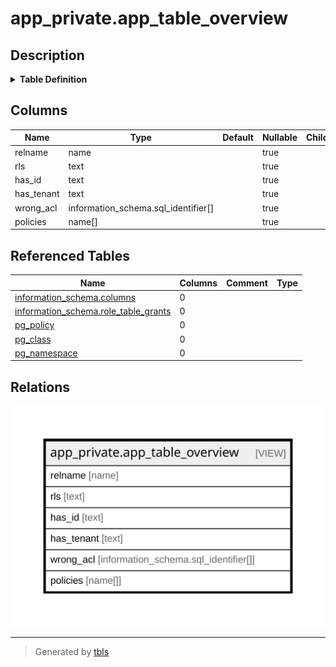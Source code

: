 # app_private.app_table_overview

## Description

<details>
<summary><strong>Table Definition</strong></summary>

```sql
CREATE VIEW app_table_overview AS (
 SELECT c.relname,
        CASE c.relrowsecurity
            WHEN true THEN ''::text
            ELSE 'NO RLS'::text
        END AS rls,
        CASE (EXISTS ( SELECT 1
               FROM information_schema.columns
              WHERE (((columns.table_name)::name = c.relname) AND ((columns.table_schema)::name = n.nspname) AND ((columns.column_name)::name = 'id'::name))))
            WHEN true THEN ''::text
            ELSE 'NO ID'::text
        END AS has_id,
        CASE (EXISTS ( SELECT 1
               FROM information_schema.columns
              WHERE (((columns.table_name)::name = c.relname) AND ((columns.table_schema)::name = n.nspname) AND ((columns.column_name)::name = 'tenant_id'::name))))
            WHEN true THEN ''::text
            ELSE 'NO TENANT'::text
        END AS has_tenant,
        CASE ( SELECT (array_agg(role_table_grants.grantee ORDER BY role_table_grants.grantee))::text[] AS array_agg
               FROM information_schema.role_table_grants
              WHERE (((role_table_grants.table_name)::name = c.relname) AND ((role_table_grants.table_schema)::name = 'public'::name) AND ((role_table_grants.privilege_type)::text = 'SELECT'::text))
              GROUP BY role_table_grants.table_name)
            WHEN ARRAY['anonymous'::text, 'olymp'::text] THEN NULL::information_schema.sql_identifier[]
            ELSE ( SELECT array_agg(role_table_grants.grantee ORDER BY role_table_grants.grantee) AS array_agg
               FROM information_schema.role_table_grants
              WHERE (((role_table_grants.table_name)::name = c.relname) AND ((role_table_grants.table_schema)::name = 'public'::name) AND ((role_table_grants.privilege_type)::text = 'SELECT'::text))
              GROUP BY role_table_grants.table_name)
        END AS wrong_acl,
    ARRAY( SELECT p.polname
           FROM pg_policy p
          WHERE (p.polrelid = c.oid)) AS policies
   FROM (pg_class c
     JOIN pg_namespace n ON ((n.oid = c.relnamespace)))
  WHERE ((c.relkind = 'r'::"char") AND (n.nspname = 'public'::name))
  ORDER BY c.relname
)
```

</details>

## Columns

| Name | Type | Default | Nullable | Children | Parents | Comment |
| ---- | ---- | ------- | -------- | -------- | ------- | ------- |
| relname | name |  | true |  |  |  |
| rls | text |  | true |  |  |  |
| has_id | text |  | true |  |  |  |
| has_tenant | text |  | true |  |  |  |
| wrong_acl | information_schema.sql_identifier[] |  | true |  |  |  |
| policies | name[] |  | true |  |  |  |

## Referenced Tables

| Name | Columns | Comment | Type |
| ---- | ------- | ------- | ---- |
| [information_schema.columns](information_schema.columns.md) | 0 |  |  |
| [information_schema.role_table_grants](information_schema.role_table_grants.md) | 0 |  |  |
| [pg_policy](pg_policy.md) | 0 |  |  |
| [pg_class](pg_class.md) | 0 |  |  |
| [pg_namespace](pg_namespace.md) | 0 |  |  |

## Relations

![er](app_private.app_table_overview.svg)

---

> Generated by [tbls](https://github.com/k1LoW/tbls)

